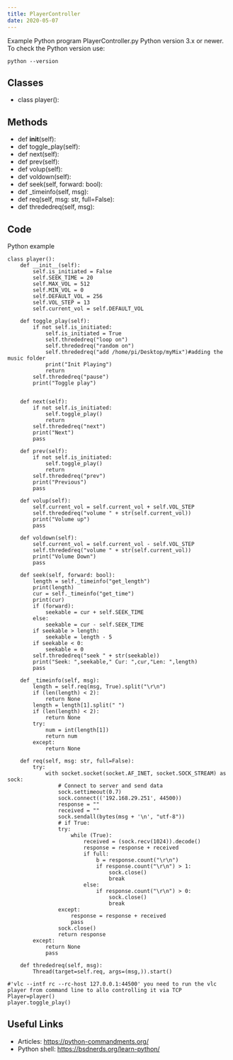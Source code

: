 ```yaml
---
title: PlayerController
date: 2020-05-07
---
```

Example Python program PlayerController.py
Python version 3.x or newer.
To check the Python version use:

    python --version


## Classes

* class player():

## Methods

* def __init__(self):
* def toggle_play(self):
* def next(self):
* def prev(self):
* def volup(self):
* def voldown(self):
* def seek(self, forward: bool):
* def _timeinfo(self, msg):
* def req(self, msg: str, full=False):
* def thrededreq(self, msg):

## Code

Python example

    
    class player():
        def __init__(self):
            self.is_initiated = False
            self.SEEK_TIME = 20
            self.MAX_VOL = 512
            self.MIN_VOL = 0
            self.DEFAULT_VOL = 256
            self.VOL_STEP = 13
            self.current_vol = self.DEFAULT_VOL
    
        def toggle_play(self):
            if not self.is_initiated:
                self.is_initiated = True
                self.thrededreq("loop on")
                self.thrededreq("random on")
                self.thrededreq("add /home/pi/Desktop/myMix")#adding the music folder
                print("Init Playing")
                return
            self.thrededreq("pause")
            print("Toggle play")
    
    
        def next(self):
            if not self.is_initiated:
                self.toggle_play()
                return
            self.thrededreq("next")
            print("Next")
            pass
    
        def prev(self):
            if not self.is_initiated:
                self.toggle_play()
                return
            self.thrededreq("prev")
            print("Previous")
            pass
    
        def volup(self):
            self.current_vol = self.current_vol + self.VOL_STEP
            self.thrededreq("volume " + str(self.current_vol))
            print("Volume up")
            pass
    
        def voldown(self):
            self.current_vol = self.current_vol - self.VOL_STEP
            self.thrededreq("volume " + str(self.current_vol))
            print("Volume Down")
            pass
    
        def seek(self, forward: bool):
            length = self._timeinfo("get_length")
            print(length)
            cur = self._timeinfo("get_time")
            print(cur)
            if (forward):
                seekable = cur + self.SEEK_TIME
            else:
                seekable = cur - self.SEEK_TIME
            if seekable > length:
                seekable = length - 5
            if seekable < 0:
                seekable = 0
            self.thrededreq("seek " + str(seekable))
            print("Seek: ",seekable," Cur: ",cur,"Len: ",length)
            pass
    
        def _timeinfo(self, msg):
            length = self.req(msg, True).split("\r\n")
            if (len(length) < 2):
                return None
            length = length[1].split(" ")
            if (len(length) < 2):
                return None
            try:
                num = int(length[1])
                return num
            except:
                return None
    
        def req(self, msg: str, full=False):
            try:
                with socket.socket(socket.AF_INET, socket.SOCK_STREAM) as sock:
                    # Connect to server and send data
                    sock.settimeout(0.7)
                    sock.connect(('192.168.29.251', 44500))
                    response = ""
                    received = ""
                    sock.sendall(bytes(msg + '\n', "utf-8"))
                    # if True:
                    try:
                        while (True):
                            received = (sock.recv(1024)).decode()
                            response = response + received
                            if full:
                                b = response.count("\r\n")
                                if response.count("\r\n") > 1:
                                    sock.close()
                                    break
                            else:
                                if response.count("\r\n") > 0:
                                    sock.close()
                                    break
                    except:
                        response = response + received
                        pass
                    sock.close()
                    return response
            except:
                return None
                pass
    
        def thrededreq(self, msg):
            Thread(target=self.req, args=(msg,)).start()
    
    #'vlc --intf rc --rc-host 127.0.0.1:44500' you need to run the vlc player from command line to allo controlling it via TCP
    Player=player()
    player.toggle_play()

## Useful Links

- Articles: https://python-commandments.org/
- Python shell: https://bsdnerds.org/learn-python/
